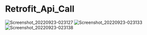 # Retrofit_Api_Call

![Screenshot_20220923-023127](https://user-images.githubusercontent.com/99747794/191851278-e01003c9-3bbf-4452-b8dd-2c3a17aed00e.jpg)
![Screenshot_20220923-023133](https://user-images.githubusercontent.com/99747794/191851311-775be1d4-2caa-420e-b89c-77b19cb00dcb.jpg)
![Screenshot_20220923-023138](https://user-images.githubusercontent.com/99747794/191851333-76e771a5-d9d4-4d61-b96c-422dbc24fbac.jpg)
